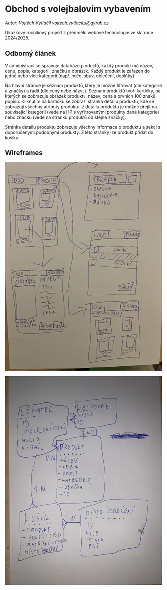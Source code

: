 # Obchod s volejbalovím vybavením

*Autor: Vojtěch Vytlačil vojtech.vytlacil.s@gyrab.cz*

Ukázkový ročníkový projekt z předmětu webové technologie ve šk. roce 2024/2025.

## Odborný článek

V administraci se spravuje databáze produktů, každý produkt má název, cenu, popis, kategorii, značku a obrázek. Každý produkt je zařazen do jedné nebo více kategorií (např. míče, obuv, oblečení, doplňky)


Na hlavní stránce je seznam produktů, který je možné filtrovat (dle kategorie a značky) a řadit (dle ceny nebo názvu). Seznam produktů tvoří kartičky, na kterých se zobrazuje obrázek produktu, název, cena a prvních 100 znaků popisu. Kliknutím na kartičku se zobrazí stránka detailu produktu, kde se zobrazují všechny atributy produktu. Z detailu produktu je možné přejít na související kategorii (vede na HP s vyfiltrovanými produkty dané kategorie) nebo značku (vede na stránku produktů od stejné značky).

Stránka detailu produktu zobrazuje všechny informace o produktu a sekci s doporučenými podobnými produkty. Z této stránky lze produkt přidat do košíku.

## Wireframes

![wireframe](wiriframe.jpg)

![DBschema](DBschema.jpg)
